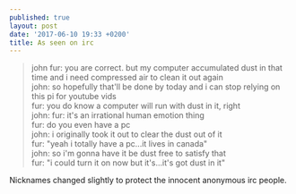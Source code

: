 ```yaml
---
published: true
layout: post
date: '2017-06-10 19:33 +0200'
title: As seen on irc
---
```

> john fur:  you are correct. but my computer accumulated dust in that time and i need compressed air to clean it out again  
> john: so hopefully that'll be done by today and i can stop relying on this pi for youtube vids  
> fur: you do know a computer will run with dust in it, right  
> john: fur: it's an irrational human emotion thing  
> fur: do you even have a pc  
> john: i originally took it out to clear the dust out of it  
> fur: "yeah i totally have a pc...it lives in canada"  
> john: so i'm gonna have it be dust free to satisfy that  
> fur: "i could turn it on now but it's...it's got dust in it"  

Nicknames changed slightly to protect the innocent anonymous irc people.